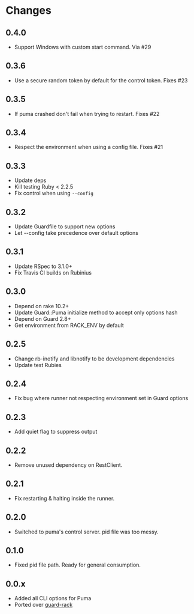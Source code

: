 # Changes

## 0.4.0

* Support Windows with custom start command. Via #29

## 0.3.6

* Use a secure random token by default for the control token. Fixes #23

## 0.3.5

* If puma crashed don't fail when trying to restart. Fixes #22

## 0.3.4

* Respect the environment when using a config file. Fixes #21

## 0.3.3

* Update deps
* Kill testing Ruby < 2.2.5
* Fix control when using `--config`

## 0.3.2

* Update Guardfile to support new options
* Let --config take precedence over default options

## 0.3.1

* Update RSpec to 3.1.0+
* Fix Travis CI builds on Rubinius

## 0.3.0

* Depend on rake 10.2+
* Update Guard::Puma initialize method to accept only options hash
* Depend on Guard 2.8+
* Get environment from  RACK_ENV by default

## 0.2.5

* Change rb-inotify and libnotify to be development dependencies
* Update test Rubies

## 0.2.4

* Fix bug where runner not respecting environment set in Guard options

## 0.2.3

* Add quiet flag to suppress output

## 0.2.2

* Remove unused dependency on RestClient.

## 0.2.1

* Fix restarting & halting inside the runner.

## 0.2.0

* Switched to puma's control server. pid file was too messy.

## 0.1.0

* Fixed pid file path. Ready for general consumption.

## 0.0.x

* Added all CLI options for Puma
* Ported over [guard-rack](https://github.com/dblock/guard-rack)

